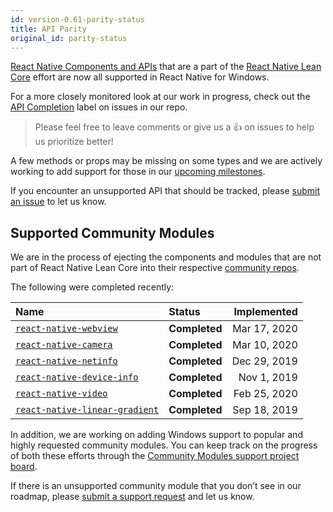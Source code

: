 ```yaml
---
id: version-0.61-parity-status
title: API Parity
original_id: parity-status
---
```


[React Native Components and APIs](https://reactnative.dev/docs/components-and-apis) that are a part of the [React Native Lean Core](https://github.com/facebook/react-native/issues/23313) effort are now all supported in React Native for Windows.

For a more closely monitored look at our work in progress, check out the [API Completion](https://github.com/microsoft/react-native-windows/labels/API%20Completion) label on issues in our repo.

> Please feel free to leave comments or give us a 👍 on issues to help us prioritize better!

A few methods or props may be missing on some types and we are actively working to add support for those in our [upcoming milestones](https://github.com/microsoft/react-native-windows/milestones).

If you encounter an unsupported API that should be tracked, please [submit an issue](https://github.com/microsoft/react-native-windows/issues/new/choose) to let us know.

## Supported Community Modules
We are in the process of ejecting the components and modules that are not part of React Native Lean Core into their respective [community repos](https://github.com/react-native-community).

The following were completed recently:

| Name | Status | Implemented |
|:-|:-|-:|
| <ins>[`react-native-webview`](https://www.github.com/react-native-community/react-native-webview)</ins> | **Completed** |Mar 17, 2020 |
| <ins>[`react-native-camera`](https://www.github.com/react-native-community/react-native-camera)</ins> | **Completed** |Mar 10, 2020 |
| <ins>[`react-native-netinfo`](https://www.github.com/react-native-community/react-native-netinfo)</ins> | **Completed** |Dec 29, 2019 |
| <ins>[`react-native-device-info`](https://www.github.com/react-native-community/react-native-device-info)</ins> | **Completed** |Nov 1, 2019 |
| <ins>[`react-native-video`](https://www.github.com/react-native-community/react-native-video)</ins> | **Completed** |Feb 25, 2020 |
| <ins>[`react-native-linear-gradient`](https://www.github.com/react-native-community/react-native-linear-gradient)</ins> | **Completed** |Sep 18, 2019 |

In addition, we are working on adding Windows support to popular and highly requested community modules. You can keep track on the progress of both these efforts through the [Community Modules support project board](https://github.com/microsoft/react-native-windows/projects/23).

If there is an unsupported community module that you don’t see in our roadmap, please [submit a support request](https://github.com/microsoft/react-native-windows/issues/new/choose) and let us know.
